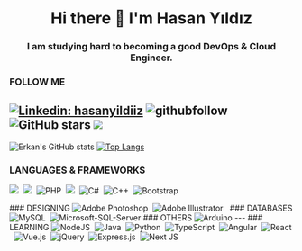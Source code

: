 <h1 align="center">Hi there 👋 I'm Hasan Yıldız</h1>
<h3 align="center">I am studying hard to becoming a good DevOps & Cloud Engineer.</h3>

### FOLLOW ME
[![Linkedin: hasanyildiiz](https://img.shields.io/badge/-hasanyildiiz-blue?style=flat-square&logo=Linkedin&logoColor=white&link=https://www.linkedin.com/in/hasanyildiiz/)](https://www.linkedin.com/in/hasanyildiiz/)
![githubfollow](https://img.shields.io/github/followers/hasaanyildiz?label=Github&style=social)
![GitHub stars](https://img.shields.io/github/stars/hasaanyildiz?style=social)
![](https://visitor-badge.glitch.me/badge?page_id=hasaanyildiz.hasaanyildiz)
---
![Erkan's GitHub stats](https://github-readme-stats.vercel.app/api?username=hasaanyildiz&show_icons=true&theme=algolia)
[![Top Langs](https://github-readme-stats.vercel.app/api/top-langs/?username=hasaanyildiz&layout=compact)](https://github.com/anuraghazra/github-readme-stats)
### LANGUAGES & FRAMEWORKS
<img src="https://img.shields.io/badge/html5%20-%23e34f26.svg?&style=for-the-badge&logo=html5&logoColor=white" />&nbsp;&nbsp;<img src="https://img.shields.io/badge/css3%20-%231572B6.svg?&style=for-the-badge&logo=css3&logoColor=white" />&nbsp;&nbsp;<img alt="PHP" src="https://img.shields.io/badge/php-%23777BB4.svg?&style=for-the-badge&logo=php&logoColor=white"/>&nbsp;&nbsp;<img src="https://img.shields.io/badge/javascript%20-%23F7DF1E.svg?&style=for-the-badge&logo=javascript&logoColor=white" />&nbsp;&nbsp;<img alt="C#" src="https://img.shields.io/badge/c%23%20-%23239120.svg?&style=for-the-badge&logo=c-sharp&logoColor=white"/>&nbsp;&nbsp;<img alt="C++" src="https://img.shields.io/badge/c++%20-%2300599C.svg?&style=for-the-badge&logo=c%2B%2B&ogoColor=white"/>&nbsp;&nbsp;<img alt="Bootstrap" src="https://img.shields.io/badge/bootstrap%20-%23563D7C.svg?&style=for-the-badge&logo=bootstrap&logoColor=white"/>&nbsp;&nbsp;
</p>
### DESIGNING
<img alt="Adobe Photoshop" src="https://img.shields.io/badge/adobe%20photoshop%20-%2331A8FF.svg?&style=for-the-badge&logo=adobe%20photoshop&logoColor=white"/>&nbsp;&nbsp;<img alt="Adobe Illustrator" src="https://img.shields.io/badge/adobe%20illustrator%20-%23FF9A00.svg?&style=for-the-badge&logo=adobe%20illustrator&logoColor=white"/>&nbsp;&nbsp;
### DATABASES
<img alt="MySQL" src="https://img.shields.io/badge/mysql-%2300f.svg?&style=for-the-badge&logo=mysql&logoColor=white"/>&nbsp;&nbsp;<img alt="Microsoft-SQL-Server" src="https://img.shields.io/badge/microsoftsqlserver-%23DD0031.svg?&style=for-the-badge&logo=microsoft-sql-server&logoColor=white"/>
### OTHERS
<img alt="Arduino" src="https://img.shields.io/badge/-Arduino-00979D?style=for-the-badge&logo=Arduino&logoColor=white"/>
---
### LEARNING
<img alt="NodeJS" src="https://img.shields.io/badge/node.js%20-%2343853D.svg?&style=for-the-badge&logo=node.js&logoColor=white"/>&nbsp;&nbsp;<img alt="Java" src="https://img.shields.io/badge/java-%23ED8B00.svg?&style=for-the-badge&logo=java&logoColor=white"/>&nbsp;&nbsp;<img alt="Python" src="https://img.shields.io/badge/python%20-%2314354C.svg?&style=for-the-badge&logo=python&logoColor=white"/>&nbsp;&nbsp;<img alt="TypeScript" src="https://img.shields.io/badge/typescript%20-%23007ACC.svg?&style=for-the-badge&logo=typescript&logoColor=white"/>&nbsp;&nbsp;<img alt="Angular" src="https://img.shields.io/badge/angular%20-%23DD0031.svg?&style=for-the-badge&logo=angular&logoColor=white"/>&nbsp;&nbsp;<img alt="React" src="https://img.shields.io/badge/react%20-%2320232a.svg?&style=for-the-badge&logo=react&logoColor=%2361DAFB"/>&nbsp;&nbsp;<img alt="Vue.js" src="https://img.shields.io/badge/vuejs%20-%2335495e.svg?&style=for-the-badge&logo=vue.js&logoColor=%234FC08D"/>&nbsp;&nbsp;<img alt="jQuery" src="https://img.shields.io/badge/jquery%20-%230769AD.svg?&style=for-the-badge&logo=jquery&logoColor=white"/>&nbsp;&nbsp;<img alt="Express.js" src="https://img.shields.io/badge/express.js%20-%23404d59.svg?&style=for-the-badge"/>&nbsp;&nbsp;<img alt="Next JS" src="https://img.shields.io/badge/next%20js%20-%23000000.svg?&style=for-the-badge&logo=next.js&logoColor=white"/>&nbsp;&nbsp;
<!--
<br/>
[![willianrod's wakatime stats](https://github-readme-stats.vercel.app/api/wakatime?username=erkanakkoc)](https://github.com/anuraghazra/github-readme-stats)
**erkanakkoc/erkanakkoc** is a ✨ _special_ ✨ repository because its `README.md` (this file) appears on your GitHub profile.
Here are some ideas to get you started:
- 🔭 I’m currently working on ...
- 🌱 I’m currently learning ...
- 👯 I’m looking to collaborate on ...
- 🤔 I’m looking for help with ...
- 💬 Ask me about ...
- 📫 How to reach me: ...
- 😄 Pronouns: ...
- ⚡ Fun fact: ...
-->
